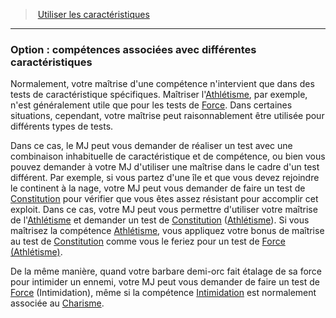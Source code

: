 ﻿---
!GenericItem
Id: abilities_hd.md#option--compétences-associées-avec-différentes-caractéristiques
ParentLink: abilities_hd.md#utiliser-les-caractéristiques
Name: 'Option : compétences associées avec différentes caractéristiques'
ParentName: Utiliser les caractéristiques
NameLevel: 3
Attributes:
  Name: 'Option : compétences associées avec différentes caractéristiques'
  Markdown: >+
    ### <!--Name-->Option : compétences associées avec différentes caractéristiques<!--/Name-->


    Normalement, votre maîtrise d'une compétence n'intervient que dans des tests de caractéristique spécifiques. Maîtriser l'[Athlétisme](hd_abilities_strength_athletisme.md), par exemple, n'est généralement utile que pour les tests de [Force](hd_abilities_strength.md). Dans certaines situations, cependant, votre maîtrise peut raisonnablement être utilisée pour différents types de tests.


    Dans ce cas, le MJ peut vous demander de réaliser un test avec une combinaison inhabituelle de caractéristique et de compétence, ou bien vous pouvez demander à votre MJ d'utiliser une maîtrise dans le cadre d'un test différent. Par exemple, si vous partez d'une île et que vous devez rejoindre le continent à la nage, votre MJ peut vous demander de faire un test de [Constitution](hd_abilities_constitution.md) pour vérifier que vous êtes assez résistant pour accomplir cet exploit. Dans ce cas, votre MJ peut vous permettre d'utiliser votre maîtrise de l'[Athlétisme](hd_abilities_strength_athletisme.md) et demander un test de [Constitution](hd_abilities_constitution.md) ([Athlétisme](hd_abilities_strength_athletisme.md)). Si vous maîtrisez la compétence [Athlétisme](hd_abilities_strength_athletisme.md), vous appliquez votre bonus de maîtrise au test de [Constitution](hd_abilities_constitution.md) comme vous le feriez pour un test de [Force (Athlétisme)](hd_abilities_strength_athletisme.md).


    De la même manière, quand votre barbare demi-orc fait étalage de sa force pour intimider un ennemi, votre MJ peut vous demander de faire un test de [Force](hd_abilities_strength.md) (Intimidation), même si la compétence [Intimidation](hd_abilities_charisma_intimidation.md) est normalement associée au [Charisme](hd_abilities_charisma.md).

AttributesDictionary: >+
  Name: 'Option : compétences associées avec différentes caractéristiques'

  Markdown: >+

    ### <!--Name-->Option : compétences associées avec différentes caractéristiques<!--/Name-->





    Normalement, votre maîtrise d'une compétence n'intervient que dans des tests de caractéristique spécifiques. Maîtriser l'[Athlétisme](hd_abilities_strength_athletisme.md), par exemple, n'est généralement utile que pour les tests de [Force](hd_abilities_strength.md). Dans certaines situations, cependant, votre maîtrise peut raisonnablement être utilisée pour différents types de tests.





    Dans ce cas, le MJ peut vous demander de réaliser un test avec une combinaison inhabituelle de caractéristique et de compétence, ou bien vous pouvez demander à votre MJ d'utiliser une maîtrise dans le cadre d'un test différent. Par exemple, si vous partez d'une île et que vous devez rejoindre le continent à la nage, votre MJ peut vous demander de faire un test de [Constitution](hd_abilities_constitution.md) pour vérifier que vous êtes assez résistant pour accomplir cet exploit. Dans ce cas, votre MJ peut vous permettre d'utiliser votre maîtrise de l'[Athlétisme](hd_abilities_strength_athletisme.md) et demander un test de [Constitution](hd_abilities_constitution.md) ([Athlétisme](hd_abilities_strength_athletisme.md)). Si vous maîtrisez la compétence [Athlétisme](hd_abilities_strength_athletisme.md), vous appliquez votre bonus de maîtrise au test de [Constitution](hd_abilities_constitution.md) comme vous le feriez pour un test de [Force (Athlétisme)](hd_abilities_strength_athletisme.md).





    De la même manière, quand votre barbare demi-orc fait étalage de sa force pour intimider un ennemi, votre MJ peut vous demander de faire un test de [Force](hd_abilities_strength.md) (Intimidation), même si la compétence [Intimidation](hd_abilities_charisma_intimidation.md) est normalement associée au [Charisme](hd_abilities_charisma.md).



---
> [Utiliser les caractéristiques](hd_abilities.md)

---

### Option : compétences associées avec différentes caractéristiques

Normalement, votre maîtrise d'une compétence n'intervient que dans des tests de caractéristique spécifiques. Maîtriser l'[Athlétisme](hd_abilities_strength_athletisme.md), par exemple, n'est généralement utile que pour les tests de [Force](hd_abilities_strength.md). Dans certaines situations, cependant, votre maîtrise peut raisonnablement être utilisée pour différents types de tests.

Dans ce cas, le MJ peut vous demander de réaliser un test avec une combinaison inhabituelle de caractéristique et de compétence, ou bien vous pouvez demander à votre MJ d'utiliser une maîtrise dans le cadre d'un test différent. Par exemple, si vous partez d'une île et que vous devez rejoindre le continent à la nage, votre MJ peut vous demander de faire un test de [Constitution](hd_abilities_constitution.md) pour vérifier que vous êtes assez résistant pour accomplir cet exploit. Dans ce cas, votre MJ peut vous permettre d'utiliser votre maîtrise de l'[Athlétisme](hd_abilities_strength_athletisme.md) et demander un test de [Constitution](hd_abilities_constitution.md) ([Athlétisme](hd_abilities_strength_athletisme.md)). Si vous maîtrisez la compétence [Athlétisme](hd_abilities_strength_athletisme.md), vous appliquez votre bonus de maîtrise au test de [Constitution](hd_abilities_constitution.md) comme vous le feriez pour un test de [Force (Athlétisme)](hd_abilities_strength_athletisme.md).

De la même manière, quand votre barbare demi-orc fait étalage de sa force pour intimider un ennemi, votre MJ peut vous demander de faire un test de [Force](hd_abilities_strength.md) (Intimidation), même si la compétence [Intimidation](hd_abilities_charisma_intimidation.md) est normalement associée au [Charisme](hd_abilities_charisma.md).

